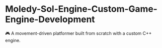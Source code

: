 # Moledy-Sol-Engine-Custom-Game-Engine-Development
🎮 A movement-driven platformer built from scratch with a custom C++ engine.
